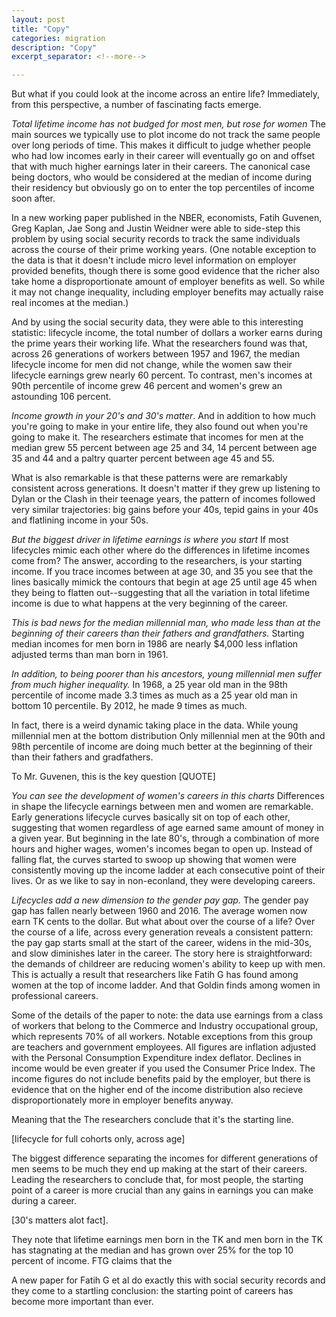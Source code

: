 ```yaml
---
layout: post
title: "Copy"
categories: migration
description: "Copy"
excerpt_separator: <!--more-->

---
```


But what if you could look at the income across an entire life? Immediately, from this perspective, a number of fascinating facts emerge. 

*Total lifetime income has not budged for most men, but rose for women* The main sources we typically use to plot income do not track the same people over long periods of time. This makes it difficult to judge whether people who had low incomes early in their career will eventually go on and offset that with much higher earnings later in their careers. The canonical case being doctors, who would be considered at the median of income during their residency but obviously go on to enter the top percentiles of income soon after.

In a new working paper published in the NBER, economists, Fatih Guvenen, Greg Kaplan, Jae Song and Justin Weidner were able to side-step this problem by using social security records to track the same individuals across the course of their prime working years. (One notable exception to the data is that it doesn't include micro level information on employer provided benefits, though there is some good evidence that the richer also take home a disproportionate amount of employer benefits as well. So while it may not change inequality, including employer benefits may actually raise real incomes at the median.)

 And by using the social security data, they were able to this interesting statistic: lifecycle income, the total number of dollars a worker earns during the prime years their working life. What the researchers found was that, across 26 generations of workers between 1957 and 1967, the median lifecycle income for men did not change, while the women saw their lifecycle earnings grew nearly 60 percent. To contrast, men's incomes at 90th percentile of income grew 46 percent and women's grew an astounding 106 percent. 

*Income growth in your 20's and 30's matter*. And in addition to how much you're going to make in your entire life, they also found out when you're going to make it. The researchers estimate that incomes for men at the median grew 55 percent between age 25 and 34, 14 percent between age 35 and 44 and a paltry quarter percent between age 45 and 55.

What is also remarkable is that these patterns were are remarkably consistent across generations. It doesn't matter if they grew up listening to Dylan or the Clash in their teenage years, the pattern of  incomes followed very similar trajectories: big gains before your 40s, tepid gains in your 40s and flatlining income in your 50s. 

*But the biggest driver in lifetime earnings is where you start* If most lifecycles mimic each other where do the differences in lifetime incomes come from? The answer, according to the researchers, is your starting income. If you trace incomes between at age 30, and 35 you see that the lines basically mimick the contours that begin at age 25 until age 45 when they being to flatten out--suggesting that all the variation in total lifetime income is due to what happens at the very beginning of the career. 

*This is bad news for the median millennial man, who made less than at the beginning of their careers than their fathers and grandfathers.* Starting median incomes for men born in 1986 are nearly $4,000 less inflation adjusted terms than man born in 1961. 

*In addition, to being poorer than his ancestors, young millennial men suffer from much higher inequality.* In 1968, a 25 year old man in the 98th percentile of income made 3.3 times as much as a 25 year old man in bottom 10 percentile. By 2012, he made 9 times as much. 

In fact, there is a weird dynamic taking place in the data. While young millennial men at the bottom distribution Only millennial men at the 90th and 98th percentile of income are doing much better at the beginning of their than their fathers and gradfathers. 


To Mr. Guvenen, this is the key question
[QUOTE]

*You can see the development of women's careers in this charts* Differences in shape the lifecycle earnings between men and women are remarkable. Early generations lifecycle curves basically sit on top of each other, suggesting that women regardless of age earned same amount of money in a given year. But beginning in the late 80's, through a combination of more hours and higher wages, women's incomes began to open up. Instead of falling flat, the curves started to swoop up showing that women were consistently moving up the income ladder at each consecutive point of their lives. Or as we like to say in non-econland, they were developing careers.

*Lifecycles add a new dimension to the gender pay gap.* The gender pay gap has fallen nearly between 1960 and 2016. The average women now earn TK cents to the dollar. But what about over the course of a life? Over the course of a life, across every generation reveals a consistent pattern: the pay gap starts small at the start of the career, widens in the mid-30s, and slow diminishes later in the career. The story here is straightforward: the demands of childreer are reducing women's ability to keep up with men. This is actually a result that researchers like Fatih G has found among women at the top of income ladder. And that Goldin finds among women in professional careers. 



Some of the details of the paper to note: the data use earnings from a class of workers that belong to the Commerce and Industry occupational group, which represents 70% of all workers. Notable exceptions from this group are teachers and government employees. All figures are inflation adjusted with the Personal Consumption Expenditure index deflator. Declines in income would be even greater if you used the Consumer Price Index. The income figures do not include benefits paid by the employer, but there is evidence that on the higher end of the income distribution also recieve disproportionately more in employer benefits anyway. 









Meaning that the 
The researchers conclude that it's the starting line.  


[lifecycle for full cohorts only, across age]


The biggest difference separating the incomes for different generations of men seems to be much they end up making at the start of their careers. Leading the researchers to conclude that, for most people, the starting point of a career is more crucial than any gains in earnings you can make during a career. 


 [30's matters alot fact]. 

They note that lifetime earnings men born in the TK and men born in the TK has stagnating at the median and has grown over 25% for the top 10 percent of income. FTG claims that the  






A new paper for Fatih G et al do exactly this with social security records and they come to a startling conclusion: the starting point of careers has become more important than ever. 